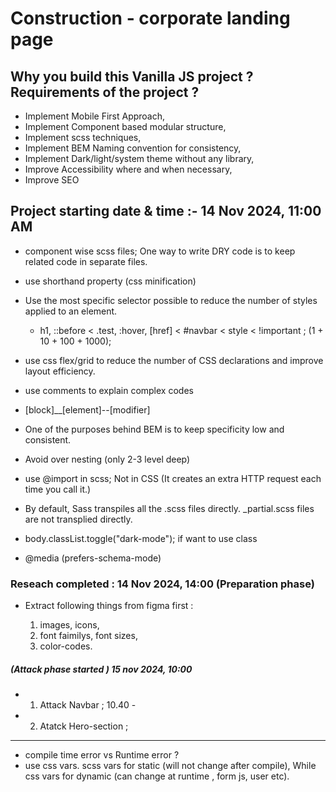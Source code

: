 # Construction - corporate landing page

## Why you build this Vanilla JS project ? Requirements of the project ?

- Implement Mobile First Approach,
- Implement Component based modular structure,
- Implement scss techniques,
- Implement BEM Naming convention for consistency,
- Implement Dark/light/system theme without any library,
- Improve Accessibility where and when necessary,
- Improve SEO

## Project starting date & time :- 14 Nov 2024, 11:00 AM

- component wise scss files; One way to write DRY code is to keep related code in separate files.
- use shorthand property (css minification)
- Use the most specific selector possible to reduce the number of styles applied to an element.
  - h1, ::before < .test, :hover, [href] < #navbar < style < !important ; (1 + 10 + 100 + 1000);
- use css flex/grid to reduce the number of CSS declarations and improve layout efficiency.
- use comments to explain complex codes

- [block]\_\_[element]--[modifier]
- One of the purposes behind BEM is to keep specificity low and consistent.

- Avoid over nesting (only 2-3 level deep)
- use @import in scss; Not in CSS (It creates an extra HTTP request each time you call it.)
- By default, Sass transpiles all the .scss files directly. \_partial.scss files are not transplied directly.

- body.classList.toggle("dark-mode"); if want to use class
- @media (prefers-schema-mode)

### Reseach completed : 14 Nov 2024, 14:00 (Preparation phase)

- Extract following things from figma first :

  1. images, icons,
  2. font faimilys, font sizes,
  3. color-codes.

##### (Attack phase started ) 15 nov 2024, 10:00

- 1. Attack Navbar ; 10.40 -
- 2. Atatck Hero-section ;

---

<!-- Learnings -->

- compile time error vs Runtime error ?
- use css vars. scss vars for static (will not change after compile), While css vars for dynamic (can change at runtime , form js, user etc).
